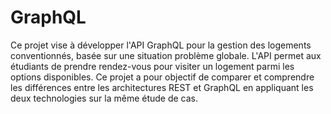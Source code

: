 # GraphQL
Ce projet vise à développer l'API GraphQL pour la gestion des logements conventionnés, basée sur une situation problème globale. L'API permet aux étudiants de prendre rendez-vous pour visiter un logement parmi les options disponibles. Ce projet a pour objectif de comparer et comprendre les différences entre les architectures REST et GraphQL en appliquant les deux technologies sur la même étude de cas.
